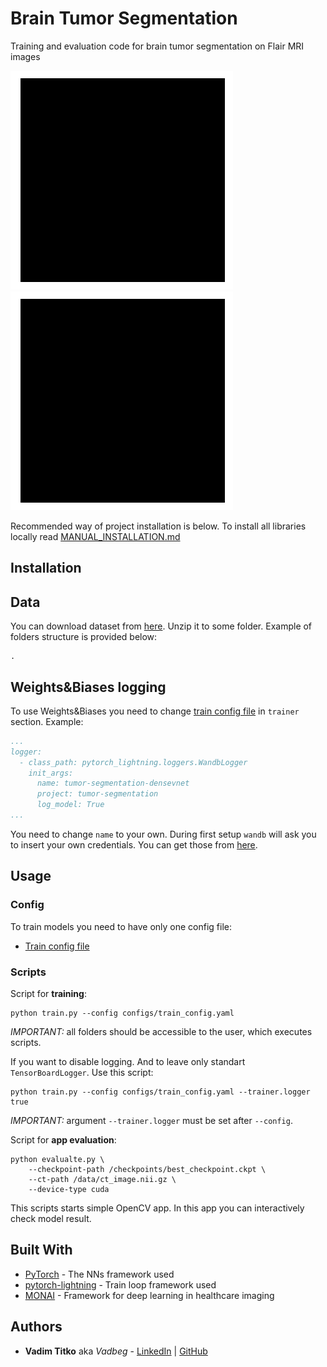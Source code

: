 # Brain Tumor Segmentation

Training and evaluation code for brain tumor segmentation on Flair MRI images

![tumor_seg_example1](images/tumor_seg_example1.gif)
![tumor_seg_example2](images/tumor_seg_example2.gif)

Recommended way of project installation is below. 
To install all libraries locally read [MANUAL_INSTALLATION.md](MANUAL_INSTALLATION.md)

## Installation


## Data

You can download dataset from [here](https://www.kaggle.com/dschettler8845/brats-2021-task1). 
Unzip it to some folder. Example of folders structure is provided below:

```
.
```


## Weights&Biases logging

To use Weights&Biases you need to change [train config file](configs/train_config.yaml) in `trainer` section. Example:
```yaml
...
logger:
  - class_path: pytorch_lightning.loggers.WandbLogger
    init_args:
      name: tumor-segmentation-densevnet
      project: tumor-segmentation
      log_model: True
...
```

You need to change `name` to your own. During first setup `wandb` will ask you to insert your own credentials. 
You can get those from [here](https://wandb.ai/settings).

## Usage

### Config

To train models you need to have only one config file:
 * [Train config file](configs/train_config.yaml)

### Scripts

Script for **training**:

```
python train.py --config configs/train_config.yaml
```
*IMPORTANT:* all folders should be accessible to the user, which executes scripts.

If you want to disable logging. And to leave only standart `TensorBoardLogger`. Use this script:
```
python train.py --config configs/train_config.yaml --trainer.logger true
```
*IMPORTANT:* argument `--trainer.logger` must be set after `--config`.


Script for **app evaluation**:

```
python evalualte.py \
    --checkpoint-path /checkpoints/best_checkpoint.ckpt \
    --ct-path /data/ct_image.nii.gz \
    --device-type cuda
```

This scripts starts simple OpenCV app. In this app you can interactively check model result.


## Built With

* [PyTorch](https://pytorch.org) - The NNs framework used
* [pytorch-lightning](https://www.pytorchlightning.ai) - Train loop framework used
* [MONAI](https://github.com/Project-MONAI/MONAI) - Framework for deep learning in healthcare imaging

## Authors

* **Vadim Titko** aka *Vadbeg* -
[LinkedIn](https://www.linkedin.com/in/vadtitko/) |
[GitHub](https://github.com/Vadbeg/PythonHomework/commits?author=Vadbeg)


